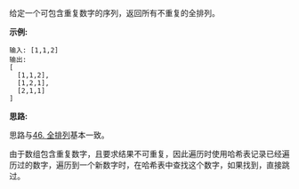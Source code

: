 给定一个可包含重复数字的序列，返回所有不重复的全排列。

**示例:**

```
输入: [1,1,2]
输出:
[
  [1,1,2],
  [1,2,1],
  [2,1,1]
]
```

**思路:**

思路与[46. 全排列](https://github.com/Tarocch1/leetcode/tree/master/problems/0001%20-%200050/46.%20%E5%85%A8%E6%8E%92%E5%88%97)基本一致。

由于数组包含重复数字，且要求结果不可重复，因此遍历时使用哈希表记录已经遍历过的数字，遍历到一个新数字时，在哈希表中查找这个数字，如果找到，直接跳过。
